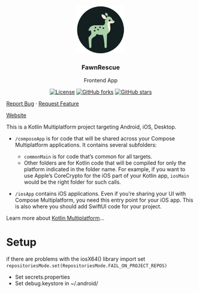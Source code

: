 <br />
<p align="center">
<a><img src="image/Logo-circle.png" alt="FawnRescue" width="128" height="128" title="FawnRescue"></a>
  <h3 align="center">FawnRescue</h3>
  <p align="center">
    Frontend App<br />
    <p align="center">
  <a href="https://github.com/FawnRescue/frontend/blob/main/LICENSE"><img src="https://img.shields.io/github/license/FawnRescue/frontend" alt="License"></a>
  <a href="https://github.com/FawnRescue/frontend/network/members"><img src="https://img.shields.io/github/forks/FawnRescue/frontend?style=social" alt="GitHub forks"></a>
  <a href="https://github.com/FawnRescue/frontend/stargazers"><img src="https://img.shields.io/github/stars/FawnRescue/frontend?style=social" alt="GitHub stars"></a>
</p>
    <p>
    <a href="https://github.com/FawnRescue/frontend/issues">Report Bug</a>
    ·
    <a href="https://github.com/FawnRescue/frontend/issues">Request Feature</a>
    </p>
    <a href="https://fawnrescue.github.io/">Website</a>
  </p>
</p>

This is a Kotlin Multiplatform project targeting Android, iOS, Desktop.

* `/composeApp` is for code that will be shared across your Compose Multiplatform applications.
  It contains several subfolders:
  - `commonMain` is for code that’s common for all targets.
  - Other folders are for Kotlin code that will be compiled for only the platform indicated in the folder name.
    For example, if you want to use Apple’s CoreCrypto for the iOS part of your Kotlin app,
    `iosMain` would be the right folder for such calls.

* `/iosApp` contains iOS applications. Even if you’re sharing your UI with Compose Multiplatform, 
  you need this entry point for your iOS app. This is also where you should add SwiftUI code for your project.


Learn more about [Kotlin Multiplatform](https://www.jetbrains.com/help/kotlin-multiplatform-dev/get-started.html)…

# Setup
if there are problems with the iosX64() library import set `repositoriesMode.set(RepositoriesMode.FAIL_ON_PROJECT_REPOS)`
- Set secrets.properties
- Set debug.keystore in ~/.android/
